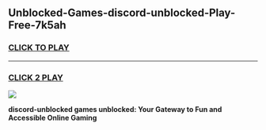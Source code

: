 
## Unblocked-Games-discord-unblocked-Play-Free-7k5ah
<h3>
<a href="https://premium76.site?title=discord-unblocked&ref=23A">CLICK TO PLAY</a></h3>
<hr>

<h3>
<a href="https://premium76.site?title=discord-unblocked&ref=23A">CLICK 2 PLAY</a>
  
</h3>

<a href="https://premium76.site?title=discord-unblocked&ref=23A"><img src="https://clearcache.store/games.png"></a>


**discord-unblocked games unblocked: Your Gateway to Fun and Accessible Online Gaming**
